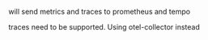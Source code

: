 will send metrics and traces to prometheus and tempo

traces need to be supported. Using otel-collector instead
